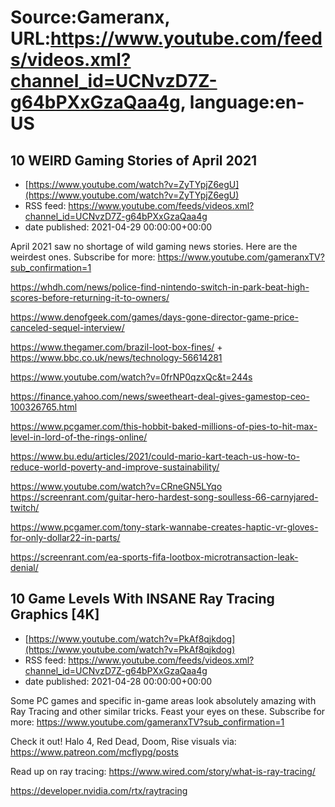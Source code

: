 # Source:Gameranx, URL:https://www.youtube.com/feeds/videos.xml?channel_id=UCNvzD7Z-g64bPXxGzaQaa4g, language:en-US

## 10 WEIRD Gaming Stories of April 2021
 - [https://www.youtube.com/watch?v=ZyTYpjZ6egU](https://www.youtube.com/watch?v=ZyTYpjZ6egU)
 - RSS feed: https://www.youtube.com/feeds/videos.xml?channel_id=UCNvzD7Z-g64bPXxGzaQaa4g
 - date published: 2021-04-29 00:00:00+00:00

April 2021 saw no shortage of wild gaming news stories. Here are the weirdest ones.
Subscribe for more: https://www.youtube.com/gameranxTV?sub_confirmation=1

https://whdh.com/news/police-find-nintendo-switch-in-park-beat-high-scores-before-returning-it-to-owners/

https://www.denofgeek.com/games/days-gone-director-game-price-canceled-sequel-interview/

https://www.thegamer.com/brazil-loot-box-fines/ + https://www.bbc.co.uk/news/technology-56614281

https://www.youtube.com/watch?v=0frNP0qzxQc&t=244s


https://finance.yahoo.com/news/sweetheart-deal-gives-gamestop-ceo-100326765.html

https://www.pcgamer.com/this-hobbit-baked-millions-of-pies-to-hit-max-level-in-lord-of-the-rings-online/

https://www.bu.edu/articles/2021/could-mario-kart-teach-us-how-to-reduce-world-poverty-and-improve-sustainability/

https://www.youtube.com/watch?v=CRneGN5LYqo
https://screenrant.com/guitar-hero-hardest-song-soulless-66-carnyjared-twitch/

https://www.pcgamer.com/tony-stark-wannabe-creates-haptic-vr-gloves-for-only-dollar22-in-parts/

https://screenrant.com/ea-sports-fifa-lootbox-microtransaction-leak-denial/

## 10 Game Levels With INSANE Ray Tracing Graphics [4K]
 - [https://www.youtube.com/watch?v=PkAf8qjkdog](https://www.youtube.com/watch?v=PkAf8qjkdog)
 - RSS feed: https://www.youtube.com/feeds/videos.xml?channel_id=UCNvzD7Z-g64bPXxGzaQaa4g
 - date published: 2021-04-28 00:00:00+00:00

Some PC games and specific in-game areas look absolutely amazing with Ray Tracing and other similar tricks. Feast your eyes on these.
Subscribe for more: https://www.youtube.com/gameranxTV?sub_confirmation=1

Check it out! Halo 4, Red Dead, Doom, Rise visuals via: https://www.patreon.com/mcflypg/posts


Read up on ray tracing: https://www.wired.com/story/what-is-ray-tracing/

https://developer.nvidia.com/rtx/raytracing

